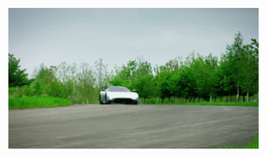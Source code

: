 <p align="center">
  <img src="https://github.com/tri218138/Text2SQL-System/blob/main/BAS4V-demo.gif" alt="Demo" style="width:800pt;"/>
</p>
